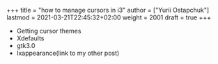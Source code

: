 +++
title = "how to manage cursors in i3"
author = ["Yurii Ostapchuk"]
lastmod = 2021-03-21T22:45:32+02:00
weight = 2001
draft = true
+++

-   Getting cursor themes
-   Xdefaults
-   gtk3.0
-   lxappearance(link to my other post)

[//]: # "Exported with love from a post written in Org mode"
[//]: # "- https://github.com/kaushalmodi/ox-hugo"
